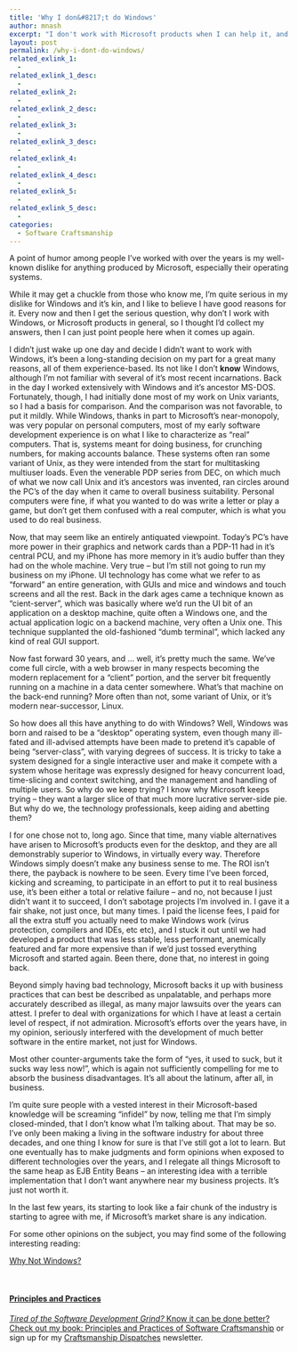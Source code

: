 ```yaml
---
title: 'Why I don&#8217;t do Windows'
author: mnash
excerpt: "I don't work with Microsoft products when I can help it, and I especially avoid Windows. In this article I describe why."
layout: post
permalink: /why-i-dont-do-windows/
related_exlink_1:
  - 
related_exlink_1_desc:
  - 
related_exlink_2:
  - 
related_exlink_2_desc:
  - 
related_exlink_3:
  - 
related_exlink_3_desc:
  - 
related_exlink_4:
  - 
related_exlink_4_desc:
  - 
related_exlink_5:
  - 
related_exlink_5_desc:
  - 
categories:
  - Software Craftsmanship
---
```

<p>A point of humor among people I&#8217;ve worked with over the years is my well-known dislike for anything produced by Microsoft, especially their operating systems.</p>
<p>While it may get a chuckle from those who know me, I&#8217;m quite serious in my dislike for Windows and it&#8217;s kin, and I like to believe I have good reasons for it. Every now and then I get the serious question, why don&#8217;t I work with Windows, or Microsoft products in general, so I thought I&#8217;d collect my answers, then I can just point people here when it comes up again.</p>
<p>I didn&#8217;t just wake up one day and decide I didn&#8217;t want to work with Windows, it&#8217;s been a long-standing decision on my part for a great many reasons, all of them experience-based. Its not like I don&#8217;t <b>know</b> Windows, although I&#8217;m not familiar with several of it&#8217;s most recent incarnations. Back in the day I worked extensively with Windows and it&#8217;s ancestor MS-DOS. Fortunately, though, I had initially done most of my work on Unix variants, so I had a basis for comparison. And the comparison was not favorable, to put it mildly. While Windows, thanks in part to Microsoft&#8217;s near-monopoly, was very popular on personal computers, most of my early software development experience is on what I like to characterize as &#8220;real&#8221; computers. That is, systems meant for doing business, for crunching numbers, for making accounts balance. These systems often ran some variant of Unix, as they were intended from the start for multitasking multiuser loads. Even the venerable PDP series from DEC, on which much of what we now call Unix and it&#8217;s ancestors was invented, ran circles around the PC&#8217;s of the day when it came to overall business suitability. Personal computers were fine, if what you wanted to do was write a letter or play a game, but don&#8217;t get them confused with a real computer, which is what you used to do real business.</p>
<p>Now, that may seem like an entirely antiquated viewpoint. Today&#8217;s PC&#8217;s have more power in their graphics and network cards than a PDP-11 had in it&#8217;s central PCU, and my iPhone has more memory in it&#8217;s audio buffer than they had on the whole machine. Very true &#8211; but I&#8217;m still not going to run my business on my iPhone. UI technology has come what we refer to as &#8220;forward&#8221; an entire generation, with GUIs and mice and windows and touch screens and all the rest. Back in the dark ages came a technique known as &#8220;cient-server&#8221;, which was basically where we&#8217;d run the UI bit of an application on a desktop machine, quite often a Windows one, and the actual application logic on a backend machine, very often a Unix one. This technique supplanted the old-fashioned &#8220;dumb terminal&#8221;, which lacked any kind of real GUI support. </p>
<p>Now fast forward 30 years, and &#8230; well, it&#8217;s pretty much the same. We&#8217;ve come full circle, with a web browser in many respects becoming the modern replacement for a &#8220;client&#8221; portion, and the server bit frequently running on a machine in a data center somewhere. What&#8217;s that machine on the back-end running? More often than not, some variant of Unix, or it&#8217;s modern near-successor, Linux.</p>
<p>So how does all this have anything to do with Windows? Well, Windows was born and raised to be a &#8220;desktop&#8221; operating system, even though many ill-fated and ill-advised attempts have been made to pretend it&#8217;s capable of being &#8220;server-class&#8221;, with varying degrees of success. It is tricky to take a system designed for a single interactive user and make it compete with a system whose heritage was expressly designed for heavy concurrent load, time-slicing and context switching, and the management and handling of multiple users. So why do we keep trying? I know why Microsoft keeps trying &#8211; they want a larger slice of that much more lucrative server-side pie. But why do we, the technology professionals, keep aiding and abetting them?</p>
<p>I for one chose not to, long ago. Since that time, many viable alternatives have arisen to Microsoft&#8217;s products even for the desktop, and they are all demonstrably superior to Windows, in virtually every way. Therefore Windows simply doesn&#8217;t make any business sense to me. The ROI isn&#8217;t there, the payback is nowhere to be seen. Every time I&#8217;ve been forced, kicking and screaming, to participate in an effort to put it to real business use, it&#8217;s been either a total or relative failure &#8211; and no, not because I just didn&#8217;t want it to succeed, I don&#8217;t sabotage projects I&#8217;m involved in. I gave it a fair shake, not just once, but many times. I paid the license fees, I paid for all the extra stuff you actually need to make Windows work (virus protection, compilers and IDEs, etc etc), and I stuck it out until we had developed a product that was less stable, less performant, anemically featured and far more expensive than if we&#8217;d just tossed everything Microsoft and started again. Been there, done that, no interest in going back.</p>
<p>Beyond simply having bad technology, Microsoft backs it up with business practices that can best be described as unpalatable, and perhaps more accurately described as illegal, as many major lawsuits over the years can attest. I prefer to deal with organizations for which I have at least a certain level of respect, if not admiration. Microsoft&#8217;s efforts over the years have, in my opinion, seriously interfered with the development of much better software in the entire market, not just for Windows.</p>
<p>Most other counter-arguments take the form of &#8220;yes, it used to suck, but it sucks way less now!&#8221;, which is again not sufficiently compelling for me to absorb the business disadvantages. It&#8217;s all about the latinum, after all, in business.</p>
<p>I&#8217;m quite sure people with a vested interest in their Microsoft-based knowledge will be screaming &#8220;infidel&#8221; by now, telling me that I&#8217;m simply closed-minded, that I don&#8217;t know what I&#8217;m talking about. That may be so. I&#8217;ve only been making a living in the software industry for about three decades, and one thing I know for sure is that I&#8217;ve still got a lot to learn. But one eventually has to make judgments and form opinions when exposed to different technologies over the years, and I relegate all things Microsoft to the same heap as EJB Entity Beans &#8211; an interesting idea with a terrible implementation that I don&#8217;t want anywhere near my business projects. It&#8217;s just not worth it.</p>
<p>In the last few years, its starting to look like a fair chunk of the industry is starting to agree with me, if Microsoft&#8217;s market share is any indication.</p>
<p>For some other opinions on the subject, you may find some of the following interesting reading:</p>
<p><a href="http://www.aaxnet.com/design/msanti.html">Why Not Windows?</a><br />
<a href="http://www.fixedbylinux.com/windows"></p>
<div class="g-plusone" data-annotation="inline" data-width="300"></div>
<p><!-- Place this tag after the last +1 button tag. --><br />
<script type="text/javascript">
  (function() {
    var po = document.createElement('script'); po.type = 'text/javascript'; po.async = true;
    po.src = 'https://apis.google.com/js/plusone.js';
    var s = document.getElementsByTagName('script')[0]; s.parentNode.insertBefore(po, s);
  })();
</script></p>
<div class="st-callout hastitle lightblue center" >
<h4 class="st-callout-title ">Principles and Practices</h4>
<div class="inside">
<i>Tired of the Software Development Grind?</i> Know it can be done better? Check out my book: <a href="http://jglobal.com/principles-and-practices">Principles and Practices of Software Craftsmanship</a> or sign up for my <a href="http://jglobal.com/dispatches/">Craftsmanship Dispatches</a> newsletter.
</div>
</div>
<div class="clear"></div>

